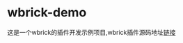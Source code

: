 wbrick-demo 
=========================

这是一个wbrick的插件开发示例项目,wbrick插件源码地址[链接](https://github.com/shitiandmw/wbrick.git)